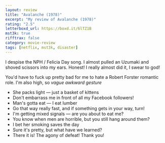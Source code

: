 ```yaml
---
layout: review
title: "Avalanche (1978)"
excerpt: "My review of Avalanche (1978)"
rating: "2.5"
letterboxd_url: https://boxd.it/6lTZ1B
mst3k: true
rifftrax: false
category: movie-review
tags: [netflix, mst3k, disaster]
---
```


I despise the NPH / Felicia Day song. I almost pulled an Uzumaki and shoved scissors into my ears. Honest! I really almost did it, I swear to god!

You'd have to fuck up pretty bad for me to hate a Robert Forster romantic role. I'm also high, so _vague awkward gesture_

- She packs light — just a basket of kittens
- Don't embarrass me in front of all my Facebook followers!
- Man's gotta eat — I eat lumber
- Go that way really fast, and if something gets in your way, turn!
- I'm getting mixed signals — are you about to eat me?
- You know when men are horrible, but you still hang around them?
- I bet her smoking saves the day
- Sure it's pretty, but what have we learned?
- There it is! The agony of defeat! Thank you!

